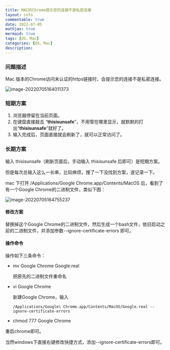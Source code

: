 ```yaml
---
title: MAC的Chrome提示您的连接不是私密连接
layout: info
commentable: true
date: 2022-07-05
mathjax: true
mermaid: true
tags: [OS，Mac]
categories: [OS，Mac]
description: 
---
```


### 问题描述

Mac 版本的Chrome访问未认证的https链接时，会提示您的连接不是私密连接。

<!--more-->

![image-20220705164011373](/images/2022/07/image-20220705164011373.png)

### 短期方案

1. 浏览器停留在当前页面。
2. 在键盘直接敲击 “**thisisunsafe**”，不用管在哪里显示，就默默的打出“**thisisunsafe**”就好了。
3. 输入完成后，页面直接就会刷新了，就可以正常访问了。

### 长期方案

输入 thisisunsafe（刷新页面后，手动输入 thisisunsafe 后即可）是短期方案。

但是每次总输入这么一长串，比较麻烦，搜了一下没找到方案，遂记录一下。

mac 下打开 /Applications/Google Chrome.app/Contents/MacOS 后，看到了有一个Google Chrome的二进制文件，类似下图：

![image-20220705164755237](/images/2022/07/image-20220705164755237.png)

#### 修改方案

替换掉这个Google Chrome的二进制文件，然后生成一个bash文件，依旧启动之前的二进制文件，并添加参数--ignore-certificate-errors 即可。

#### 操作命令

操作如下三条命令：

- mv Google Chrome Google.real 

  把原先的二进制文件重命名

- vi Google Chrome 

  新建Google Chrome，输入

  ```
  /Applications/Google\ Chrome.app/Contents/MacOS/Google.real --ignore-certificate-errors
  ```

- chmod 777 Google Chrome

重启chrome即可。

当然windows下直接右键修改快捷方式，添加--ignore-certificate-errors即可。
